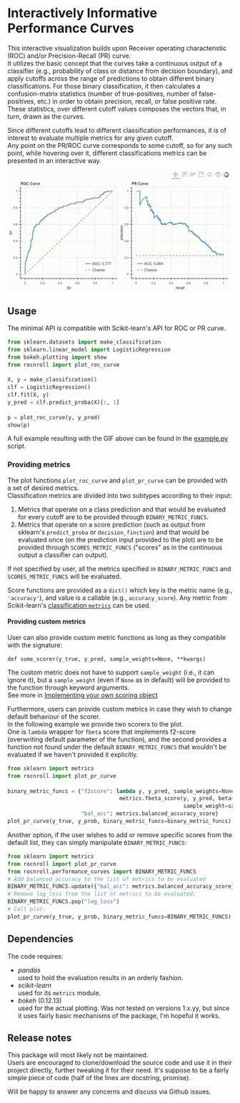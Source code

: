 # Interactively Informative Performance Curves

This interactive visualization builds upon Receiver operating characteristic
(ROC) and/or Precision-Recall (PR) curve.  
It utilizes the basic concept that the curves take a continuous output of a
classifier (e.g., probability of class or distance from decision boundary),
and apply cutoffs across the range of predictions to obtain different
binary classifications. 
For those binary classification, it then calculates a confusion-matrix 
statistics (number of true-positives, number of false-positives, etc.) 
in order to obtain precision, recall, or false positive rate.  
These statistics, over different cutoff values composes the vectors that,
in turn, drawn as the curves.

Since different cutoffs lead to different classification performances,
it is of interest to evaluate multiple metrics for any given cutoff.  
Any point on the PR/ROC curve corresponds to some cutoff, so for any such
point, while hovering over it, different classifications metrics can
be presented in an interactive way.

![output example](example.gif)

## Usage
The minimal API is compatible with Scikit-learn's API for ROC or PR curve.  
```python
from sklearn.datasets import make_classification
from sklearn.linear_model import LogisticRegression
from bokeh.plotting import show
from rocnroll import plot_roc_curve

X, y = make_classification()
clf = LogisticRegression()
clf.fit(X, y)
y_pred = clf.predict_proba(X)[:, 1]

p = plot_roc_curve(y, y_pred)
show(p)
```

A full example resulting with the GIF above can be found in the 
[example.py](example.py) script.
 

### Providing metrics
The plot functions `plot_roc_curve` and `plot_pr_curve` can be provided with a
set of desired metrics.  
Classification metrics are divided into two subtypes according to their input:
1. Metrics that operate on a class prediction and that would be evaluated for
   every cutoff are to be provided through `BINARY_METRIC_FUNCS`.
1. Metrics that operate on a score prediction (such as output from sklearn's
   `predict_proba` or `decision_finction`) and that would be evaluated
   once (on the prediction input provided to the plot) are to be provided 
   through `SCORES_METRIC_FUNCS` ("scores" as in the continuous output a
   classifier can output).

If not specified by user, all the metrics specified in `BINARY_METRIC_FUNCS` 
and  `SCORES_METRIC_FUNCS` will be evaluated.  

Score functions are provided as a `dict()` which key is the metric name 
(e.g., `'accuracy'`), and value is a callable (e.g., `accuracy_score`). 
Any metric from Scikit-learn's 
[classification `metrics`](https://scikit-learn.org/stable/modules/model_evaluation.html#classification-metrics)
can be used.

#### Providing custom metrics
User can also provide custom metric functions as long as they compatible with the
signature:
```
def some_scorer(y_true, y_pred, sample_weights=None, **kwargs)
```
The custom metric does not have to support `sample_weight` (i.e., it can ignore 
it), but a `sample_weight` (even if `None` as in default) will be provided to
the function through keyword arguments.  
See more in [Implementing your own scoring object](https://scikit-learn.org/stable/modules/model_evaluation.html#implementing-your-own-scoring-object)

Furthermore, users can provide custom metrics in case they wish to change default
behaviour of the scorer.  
In the following example we provide two scorers to the plot.  
One is `lambda` wrapper for `fbeta` score that implements f2-score (overwriting
default parameter of the function), 
and the second provides a function not found under the default 
`BINARY_METRIC_FUNCS` that wouldn't be evaluated if we haven't provided it
explicitly.
```python
from sklearn import metrics
from rocnroll import plot_pr_curve

binary_metric_funcs = {"f2score": lambda y, y_pred, sample_weights=None:
                                   metrics.fbeta_score(y, y_pred, beta=2,
                                                       sample_weight=sample_weights),
                       "bal_acc": metrics.balanced_accuracy_score}
plot_pr_curve(y_true, y_prob, binary_metric_funcs=binary_metric_funcs)
```
Another option, if the user wishes to add or remove specific scores from the
default list, they can simply manipulate `BINARY_METRIC_FUNCS`:
```python
from sklearn import metrics
from rocnroll import plot_pr_curve
from rocnroll.performance_curves import BINARY_METRIC_FUNCS
# Add balanced_accuracy to the list of metrics to be evaluated
BINARY_METRIC_FUNCS.update({"bal_acc": metrics.balanced_accuracy_score})
# Remove log_loss from the list of metrics to be evaluated:
BINARY_METRIC_FUNCS.pop("log_loss")
# Call plot:
plot_pr_curve(y_true, y_prob, binary_metric_funcs=BINARY_METRIC_FUNCS)
```


## Dependencies
The code requires:
* _pandas_   
  used to hold the evaluation results in an orderly fashion.
* _scikit-learn_  
  used for its `metrics` module.
* _bokeh_ (0.12.13)  
  used for the actual plotting. 
  Was not tested on versions 1.x.yy, but since it uses fairly basic 
  mechanisms of the package, I'm hopeful it works. 


## Release notes
This package will most likely not be maintained.  
Users are encouraged to clone/download the source code and use it in their
project directly, further tweaking it for their need.
It's suppose to be a fairly simple piece of code 
(half of the lines are docstring, promise).
 
Will be happy to answer any concerns and discuss via Github issues.

